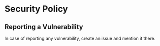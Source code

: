 # Security Policy

## Reporting a Vulnerability

In case of reporting any vulnerability, create an issue and mention it there.
